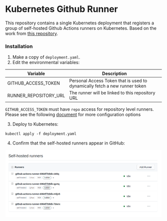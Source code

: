 # Kubernetes Github Runner

This repository contains a single Kubernetes deployment that registers a group of self-hosted Github Actions runners on Kubernetes. Based on the work from [this repository](https://github.com/tcardonne/docker-github-runner).

### Installation

1. Make a copy of `deployment.yaml`.
2. Edit the environmental variables:

| Variable              | Description                                                                |
|-----------------------|----------------------------------------------------------------------------|
| GITHUB_ACCESS_TOKEN   | Personal Access Token that is used to dynamically fetch a new runner token |
| RUNNER_REPOSITORY_URL | The runner will be linked to this repository URL                           |

`GITHUB_ACCESS_TOKEN` must have `repo` access for repository level runners. Please see the following [document](https://github.com/tcardonne/docker-github-runner#environment-variables) for more configuration options

3. Deploy to Kubernetes:

```
kubectl apply -f deployment.yaml
```

4. Confirm that the self-hosted runners appear in GitHub:

![](/runners.png)
